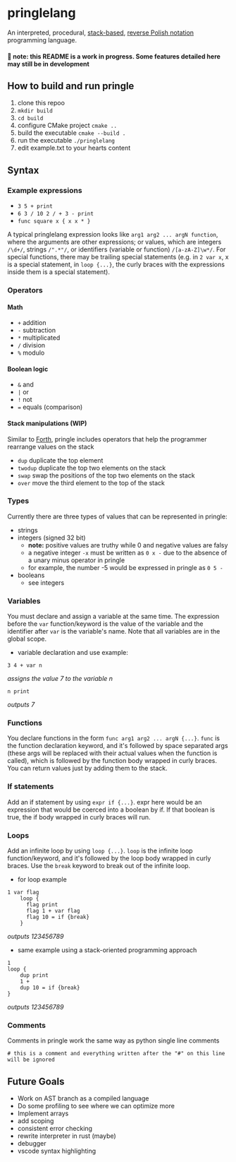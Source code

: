 # pringlelang
An interpreted, procedural, [stack-based](https://en.wikipedia.org/wiki/Stack-oriented_programming), [reverse Polish notation](https://en.wikipedia.org/wiki/Reverse_Polish_notation) programming language.

#### :memo: **note:** this README is a work in progress. Some features detailed here may still be in development



## How to build and run pringle
1. clone this repoo
2. `mkdir build`
3. `cd build`
4. configure CMake project `cmake ..`
5. build the executable `cmake --build .`
6. run the executable `./pringlelang`
7. edit example.txt to your hearts content


## Syntax
### Example expressions 
* `3 5 + print`
* `6 3 / 10 2 / + 3 - print`
* `func square x { x x * }`

A typical pringlelang expression looks like `arg1 arg2 ... argN function`, where the arguments are other expressions; or values, which are integers ``/\d+/``, strings ``/".*"/``, or identifiers (variable or function) ``/[a-zA-Z]\w*/``. For special functions, there may be trailing special statements (e.g. in `2 var x`, x is a special statement, in `loop {...}`, the curly braces with the expressions inside them is a special statement).
  
  
### Operators
#### Math
- `+` addition
- `-` subtraction
- `*` multiplicated
- `/` division
- `%` modulo

#### Boolean logic
- `&` and
- `|` or
- `!` not
- `=` equals (comparison)

#### Stack manipulations (WIP)
Similar to [Forth](https://www.forth.com/starting-forth/2-stack-manipulation-operators-arithmetic/), pringle includes operators that help the programmer rearrange values on the stack
- ``dup`` duplicate the top element
- ``twodup`` duplicate the top two elements on the stack
- ``swap`` swap the positions of the top two elements on the stack
- ``over`` move the third element to the top of the stack


### Types
Currently there are three types of values that can be represented in pringle:
- strings
- integers (signed 32 bit)
  - **note:** positive values are truthy while 0 and negative values are falsy  
  - a negative integer ``-x`` must be written as ``0 x -`` due to the absence of a unary minus operator in pringle
  - for example, the number -5 would be expressed in pringle as ``0 5 -``
- booleans
  - see integers

### Variables
You must declare and assign a variable at the same time. The expression before the `var` function/keyword is the value of the variable and the identifier after `var` is the variable's name. Note that all variables are in the global scope.
* variable declaration and use example: 
```
3 4 + var n 
```
*assigns the value 7 to the variable n*

```
n print
```
*outputs 7*


### Functions
You declare functions in the form `func arg1 arg2 ... argN {...}`. `func` is the function declaration keyword, and it's followed by space separated args (these args will be replaced with their actual values when the function is called), which is followed by the function body wrapped in curly braces. You can return values just by adding them to the stack.


### If statements
Add an if statement by using `expr if {...}`. expr here would be an expression that would be coerced into a boolean by if. If that boolean is true, the if body wrapped in curly braces will run.


### Loops
Add an infinite loop by using `loop {...}`. `loop` is the infinite loop function/keyword, and it's followed by the loop body wrapped in curly braces. Use the `break` keyword to break out of the infinite loop.
* for loop example
```
1 var flag
    loop {
      flag print
      flag 1 + var flag
      flag 10 = if {break}
    }
 ```
*outputs 123456789*
* same example using a stack-oriented programming approach
```
1
loop {
    dup print
    1 +
    dup 10 = if {break}
}
```
*outputs 123456789*

### Comments
Comments in pringle work the same way as python single line comments

```# this is a comment and everything written after the "#" on this line will be ignored```



## Future Goals

- Work on AST branch as a compiled language
- Do some profiling to see where we can optimize more
- Implement arrays
- add scoping
- consistent error checking
- rewrite interpreter in rust (maybe)
- debugger
- vscode syntax highlighting

